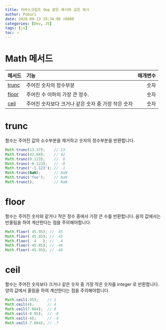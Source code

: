 ```yaml
---
title: 자바스크립트 Oop 얕은 복사와 깊은 복사
author: Poburi
date: 2020-09-13 19:34:00 +0800
categories: [Dev, JS]
tags: [js]
toc: ㅅ
---
```


# Math 메서드

| 메서드          | 기능                                               | 매개변수 |
| :-------------- | :------------------------------------------------- | -------: |
| [trunc](#trunc) | 주어진 숫자의 정수부분                             |     숫자 |
| [floor](#floor) | 주어진 수 이하의 가장 큰 정수.                     |     숫자 |
| [ceil](#ceil)   | 주어진 숫자보다 크거나 같은 숫자 중 가장 작은 숫자 |     숫자 |

# trunc

함수는 주어진 값의 소수부분을 제거하고 숫자의 정수부분을 반환합니다. 

```javascript
Math.trunc(13.37);    // 13
Math.trunc(42.84);    // 42
Math.trunc(0.123);    //  0
Math.trunc(-0.123);   // -0
Math.trunc('-1.123'); // -1
Math.trunc(NaN);      // NaN
Math.trunc('foo');    // NaN
Math.trunc();         // NaN
```

# floor

함수는 주어진 숫자와 같거나 작은 정수 중에서 가장 큰 수를 반환합니다.
음의 값에서는 반올림을 하여 계산한다는 점을 주의해야합니다.

```javascript
Math.floor( 45.95); //  45
Math.floor( 45.05); //  45
Math.floor(  4   ); //   4
Math.floor(-45.05); // -46 
Math.floor(-45.95); // -46
```

# ceil

함수는 주어진 숫자보다 크거나 같은 숫자 중 가장 작은 숫자를 integer 로 반환합니다.
양의 값에서 올림을 하여 계산한다는 점을 주의해야합니다.

```javascript
Math.ceil(.95);    // 1
Math.ceil(4);      // 4
Math.ceil(7.004);  // 8
Math.ceil(-0.95);  // -0
Math.ceil(-4);     // -4
Math.ceil(-7.004); // -7
```